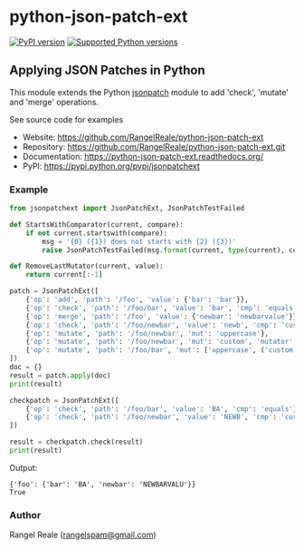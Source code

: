 python-json-patch-ext
=====================

[![PyPI version](https://img.shields.io/pypi/v/jsonpatchext.svg)](https://pypi.python.org/pypi/jsonpatchext/)
[![Supported Python versions](https://img.shields.io/pypi/pyversions/jsonpatchext.svg)](https://pypi.python.org/pypi/jsonpatch/)

Applying JSON Patches in Python
-------------------------------

This module extends the Python [jsonpatch](https://github.com/stefankoegl/python-json-patch) module to 
add 'check', 'mutate' and 'merge' operations.

See source code for examples

* Website: https://github.com/RangelReale/python-json-patch-ext
* Repository: https://github.com/RangelReale/python-json-patch-ext.git
* Documentation: https://python-json-patch-ext.readthedocs.org/
* PyPI: https://pypi.python.org/pypi/jsonpatchext


### Example

```python
from jsonpatchext import JsonPatchExt, JsonPatchTestFailed

def StartsWithComparator(current, compare):
    if not current.startswith(compare):
        msg = '{0} ({1}) does not starts with {2} ({3})'
        raise JsonPatchTestFailed(msg.format(current, type(current), compare, type(compare)))

def RemoveLastMutator(current, value):
    return current[:-1]

patch = JsonPatchExt([
    {'op': 'add', 'path': '/foo', 'value': {'bar': 'bar'}},
    {'op': 'check', 'path': '/foo/bar', 'value': 'bar', 'cmp': 'equals'},
    {'op': 'merge', 'path': '/foo', 'value': {'newbar': 'newbarvalue'}},
    {'op': 'check', 'path': '/foo/newbar', 'value': 'newb', 'cmp': 'custom', 'comparator': StartsWithComparator},
    {'op': 'mutate', 'path': '/foo/newbar', 'mut': 'uppercase'},
    {'op': 'mutate', 'path': '/foo/newbar', 'mut': 'custom', 'mutator': RemoveLastMutator},
    {'op': 'mutate', 'path': '/foo/bar', 'mut': ['uppercase', ('custom', RemoveLastMutator)]},
])
doc = {}
result = patch.apply(doc)
print(result)

checkpatch = JsonPatchExt([
    {'op': 'check', 'path': '/foo/bar', 'value': 'BA', 'cmp': 'equals'},
    {'op': 'check', 'path': '/foo/newbar', 'value': 'NEWB', 'cmp': 'custom', 'comparator': StartsWithComparator},
])

result = checkpatch.check(result)
print(result)
```

Output:

```text
{'foo': {'bar': 'BA', 'newbar': 'NEWBARVALU'}}
True
```

### Author

Rangel Reale (rangelspam@gmail.com)
